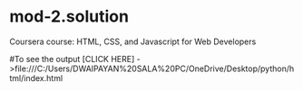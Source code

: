# mod-2.solution

Coursera course: HTML, CSS, and Javascript for Web Developers

#To see the output [CLICK HERE] ->file:///C:/Users/DWAIPAYAN%20SALA%20PC/OneDrive/Desktop/python/html/index.html
